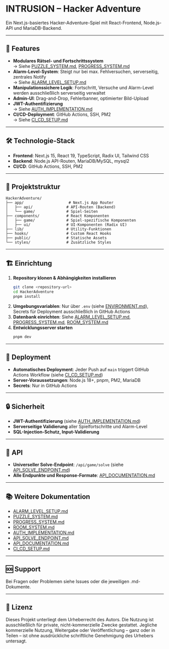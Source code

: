 # INTRUSION – Hacker Adventure

Ein Next.js-basiertes Hacker-Adventure-Spiel mit React-Frontend, Node.js-API und MariaDB-Backend.

---

## 🚀 Features

- **Modulares Rätsel- und Fortschrittssystem**  
  → Siehe [PUZZLE_SYSTEM.md](./PUZZLE_SYSTEM.md), [PROGRESS_SYSTEM.md](./PROGRESS_SYSTEM.md)
- **Alarm-Level-System**: Steigt nur bei max. Fehlversuchen, serverseitig, zentrales Notify  
  → Siehe [ALARM_LEVEL_SETUP.md](./ALARM_LEVEL_SETUP.md)
- **Manipulationssichere Logik**: Fortschritt, Versuche und Alarm-Level werden ausschließlich serverseitig verwaltet
- **Admin-UI**: Drag-and-Drop, Fehlerbanner, optimierter Bild-Upload
- **JWT-Authentifizierung**  
  → Siehe [AUTH_IMPLEMENTATION.md](./AUTH_IMPLEMENTATION.md)
- **CI/CD-Deployment**: GitHub Actions, SSH, PM2  
  → Siehe [CI_CD_SETUP.md](./CI_CD_SETUP.md)

---

## 🛠 Technologie-Stack

- **Frontend**: Next.js 15, React 19, TypeScript, Radix UI, Tailwind CSS
- **Backend**: Node.js API-Routen, MariaDB/MySQL, mysql2
- **CI/CD**: GitHub Actions, SSH, PM2

---

## 📁 Projektstruktur

```
HackerAdventure/
├── app/                    # Next.js App Router
│   ├── api/               # API-Routen (Backend)
│   └── game/              # Spiel-Seiten
├── components/            # React Komponenten
│   ├── game/              # Spiel-spezifische Komponenten
│   ├── ui/                # UI-Komponenten (Radix UI)
├── lib/                   # Utility-Funktionen
├── hooks/                 # Custom React Hooks
├── public/                # Statische Assets
└── styles/                # Zusätzliche Styles
```

---

## 🏗 Einrichtung

1. **Repository klonen & Abhängigkeiten installieren**
   ```bash
   git clone <repository-url>
   cd HackerAdventure
   pnpm install
   ```
2. **Umgebungsvariablen**: Nur über `.env` (siehe [ENVIRONMENT.md](./ENVIRONMENT.md)), Secrets für Deployment ausschließlich in GitHub Actions
3. **Datenbank einrichten**: Siehe [ALARM_LEVEL_SETUP.md](./ALARM_LEVEL_SETUP.md), [PROGRESS_SYSTEM.md](./PROGRESS_SYSTEM.md), [ROOM_SYSTEM.md](./ROOM_SYSTEM.md)
4. **Entwicklungsserver starten**
   ```bash
   pnpm dev
   ```

---

## 🚀 Deployment

- **Automatisches Deployment**: Jeder Push auf `main` triggert GitHub Actions Workflow (siehe [CI_CD_SETUP.md](./CI_CD_SETUP.md))
- **Server-Voraussetzungen**: Node.js 18+, pnpm, PM2, MariaDB
- **Secrets**: Nur in GitHub Actions

---

## 🔒 Sicherheit

- **JWT-Authentifizierung** (siehe [AUTH_IMPLEMENTATION.md](./AUTH_IMPLEMENTATION.md))
- **Serverseitige Validierung** aller Spielfortschritte und Alarm-Level
- **SQL-Injection-Schutz, Input-Validierung**

---

## 📄 API

- **Universeller Solve-Endpoint**: `/api/game/solve` (siehe [API_SOLVE_ENDPOINT.md](./API_SOLVE_ENDPOINT.md))
- **Alle Endpunkte und Response-Formate**: [API_DOCUMENTATION.md](./API_DOCUMENTATION.md)

---

## 📚 Weitere Dokumentation

- [ALARM_LEVEL_SETUP.md](./ALARM_LEVEL_SETUP.md)
- [PUZZLE_SYSTEM.md](./PUZZLE_SYSTEM.md)
- [PROGRESS_SYSTEM.md](./PROGRESS_SYSTEM.md)
- [ROOM_SYSTEM.md](./ROOM_SYSTEM.md)
- [AUTH_IMPLEMENTATION.md](./AUTH_IMPLEMENTATION.md)
- [API_SOLVE_ENDPOINT.md](./API_SOLVE_ENDPOINT.md)
- [API_DOCUMENTATION.md](./API_DOCUMENTATION.md)
- [CI_CD_SETUP.md](./CI_CD_SETUP.md)

---

## 🆘 Support

Bei Fragen oder Problemen siehe Issues oder die jeweiligen .md-Dokumente.

---

## 📄 Lizenz

Dieses Projekt unterliegt dem Urheberrecht des Autors. Die Nutzung ist ausschließlich für private, nicht-kommerzielle Zwecke gestattet. Jegliche kommerzielle Nutzung, Weitergabe oder Veröffentlichung – ganz oder in Teilen – ist ohne ausdrückliche schriftliche Genehmigung des Urhebers untersagt.

